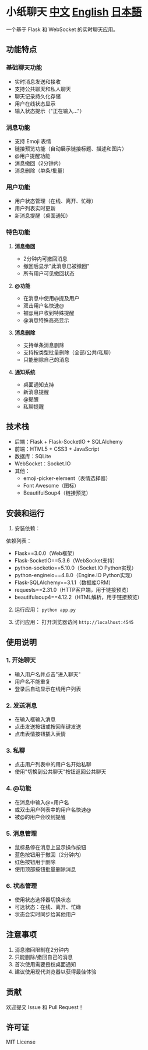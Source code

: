 # 小纸聊天 [中文](https://github.com/Li-yu-ji/small-paper-chat/edit/main/README.md) [English](https://github.com/Li-yu-ji/small-paper-chat/blob/main/English-READEME) [日本語](https://github.com/Li-yu-ji/small-paper-chat/edit/main/Japan-README.md)

一个基于 Flask 和 WebSocket 的实时聊天应用。

## 功能特点

### 基础聊天功能
- 实时消息发送和接收
- 支持公共聊天和私人聊天
- 聊天记录持久化存储
- 用户在线状态显示
- 输入状态提示（"正在输入..."）

### 消息功能
- 支持 Emoji 表情
- 链接预览功能（自动展示链接标题、描述和图片）
- @用户提醒功能
- 消息撤回（2分钟内）
- 消息删除（单条/批量）

### 用户功能
- 用户状态管理（在线、离开、忙碌）
- 用户列表实时更新
- 新消息提醒（桌面通知）

### 特色功能
1. **消息撤回**
   - 2分钟内可撤回消息
   - 撤回后显示"此消息已被撤回"
   - 所有用户可见撤回状态

2. **@功能**
   - 在消息中使用@提及用户
   - 双击用户名快速@
   - 被@用户收到特殊提醒
   - @消息特殊高亮显示

3. **消息删除**
   - 支持单条消息删除
   - 支持按类型批量删除（全部/公共/私聊）
   - 只能删除自己的消息

4. **通知系统**
   - 桌面通知支持
   - 新消息提醒
   - @提醒
   - 私聊提醒

## 技术栈
- 后端：Flask + Flask-SocketIO + SQLAlchemy
- 前端：HTML5 + CSS3 + JavaScript
- 数据库：SQLite
- WebSocket：Socket.IO
- 其他：
  - emoji-picker-element（表情选择器）
  - Font Awesome（图标）
  - BeautifulSoup4（链接预览）

## 安装和运行

1. 安装依赖：

依赖列表：
- Flask==3.0.0（Web框架）
- Flask-SocketIO==5.3.6（WebSocket支持）
- python-socketio==5.10.0（Socket.IO Python实现）
- python-engineio==4.8.0（Engine.IO Python实现）
- Flask-SQLAlchemy==3.1.1（数据库ORM）
- requests==2.31.0（HTTP客户端，用于链接预览）
- beautifulsoup4==4.12.2（HTML解析，用于链接预览）

2. 运行应用：
`python app.py`

3. 访问应用：
打开浏览器访问 `http://localhost:4545`

## 使用说明

### 1. 开始聊天
- 输入用户名并点击"进入聊天"
- 用户名不能重复
- 登录后自动显示在线用户列表

### 2. 发送消息
- 在输入框输入消息
- 点击发送按钮或按回车键发送
- 点击表情按钮插入表情

### 3. 私聊
- 点击用户列表中的用户名开始私聊
- 使用"切换到公共聊天"按钮返回公共聊天

### 4. @功能
- 在消息中输入@+用户名
- 或双击用户列表中的用户名快速@
- 被@的用户会收到提醒

### 5. 消息管理
- 鼠标悬停在消息上显示操作按钮
- 蓝色按钮用于撤回（2分钟内）
- 红色按钮用于删除
- 使用顶部按钮批量删除消息

### 6. 状态管理
- 使用状态选择器切换状态
- 可选状态：在线、离开、忙碌
- 状态会实时同步给其他用户

## 注意事项
1. 消息撤回限制在2分钟内
2. 只能删除/撤回自己的消息
3. 首次使用需要授权桌面通知
4. 建议使用现代浏览器以获得最佳体验

## 贡献
欢迎提交 Issue 和 Pull Request！

## 许可证
MIT License
